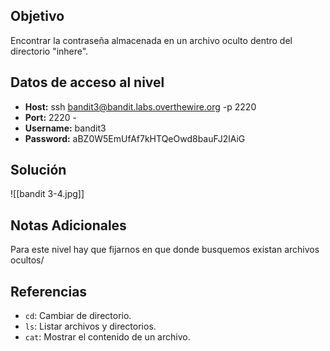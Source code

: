 ## Objetivo
Encontrar la contraseña almacenada en un archivo oculto dentro del directorio "inhere".
## Datos de acceso al nivel
- **Host:** ssh bandit3@bandit.labs.overthewire.org -p 2220
- **Port:** 2220 -
- **Username:** bandit3 
- **Password:** aBZ0W5EmUfAf7kHTQeOwd8bauFJ2lAiG
## Solución
![[bandit 3-4.jpg]]
## Notas Adicionales
Para este nivel hay que fijarnos en que donde busquemos existan archivos ocultos/
## Referencias

- `cd`: Cambiar de directorio.
- `ls`: Listar archivos y directorios.
- `cat`: Mostrar el contenido de un archivo.